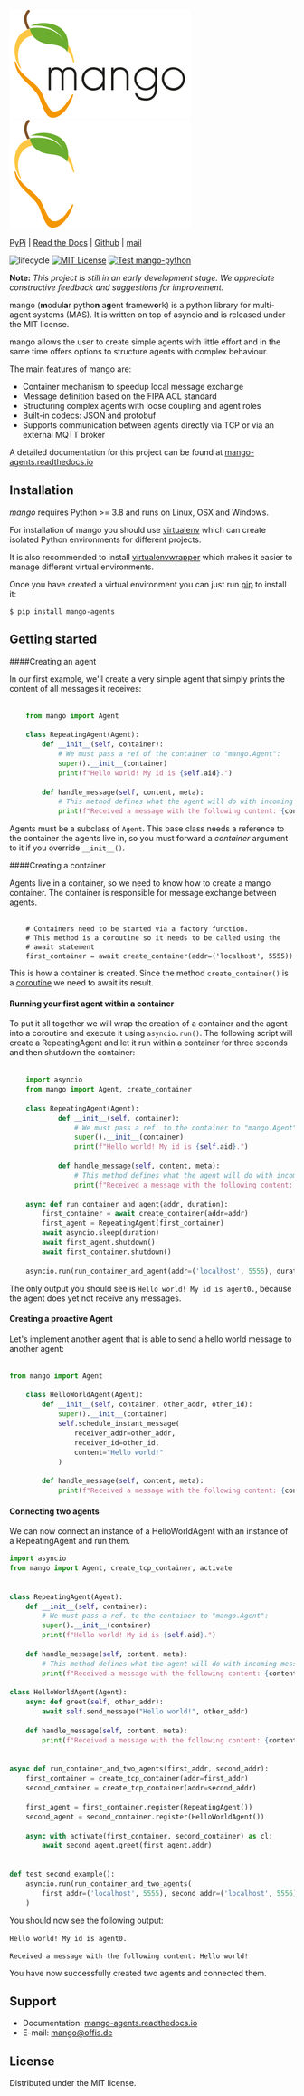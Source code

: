 <p align="center">

![logo](docs/source/_static/Logo_mango_ohne_sub.svg#gh-light-mode-only)
![logo](docs/source/_static/Logo_mango_ohne_sub_white.svg#gh-dark-mode-only)

</p>

[PyPi](https://pypi.org/project/mango-agents/) | [Read the Docs](https://mango-agents.readthedocs.io)
| [Github](https://github.com/OFFIS-DAI/mango) | [mail](mailto:mango@offis.de)

![lifecycle](https://img.shields.io/badge/lifecycle-maturing-blue.svg)
[![MIT License](https://img.shields.io/badge/license-MIT-green.svg)](https://github.com/OFFIS-DAI/mango/blob/development/LICENSE)
[![Test mango-python](https://github.com/OFFIS-DAI/mango/actions/workflows/test-mango.yml/badge.svg)](https://github.com/OFFIS-DAI/mango/actions/workflows/test-mango.yml)


**Note:** _This project is still in an early development stage.
We appreciate constructive feedback and suggestions for improvement._

mango (**m**odul**a**r pytho**n** a**g**ent framew**o**rk) is a python library for multi-agent systems (MAS).
It is written on top of asyncio and is released under the MIT license.

mango allows the user to create simple agents with little effort and in the same time offers options
to structure agents with complex behaviour.

The main features of mango are:
 - Container mechanism to speedup local message exchange
 - Message definition based on the FIPA ACL standard
 - Structuring complex agents with loose coupling and agent roles
 - Built-in codecs: JSON and protobuf
 - Supports communication between agents directly via TCP or via an external MQTT broker

A detailed documentation for this project can be found at [mango-agents.readthedocs.io](https://mango-agents.readthedocs.io)

## Installation

*mango* requires Python >= 3.8 and runs on Linux, OSX and Windows.

For installation of mango you should use
[virtualenv](https://virtualenv.pypa.io/en/latest/#) which can create isolated Python environments for different projects.

It is also recommended to install
[virtualenvwrapper](https://virtualenvwrapper.readthedocs.io/en/latest/index.html)
which makes it easier to manage different virtual environments.

Once you have created a virtual environment you can just run [pip](https://pip.pypa.io/en/stable/) to install it:

    $ pip install mango-agents

## Getting started

####Creating an agent

In our first example, we'll create a very simple agent that simply prints the content of
all messages it receives:

```python

    from mango import Agent

    class RepeatingAgent(Agent):
        def __init__(self, container):
            # We must pass a ref of the container to "mango.Agent":
            super().__init__(container)
            print(f"Hello world! My id is {self.aid}.")

        def handle_message(self, content, meta):
            # This method defines what the agent will do with incoming messages.
            print(f"Received a message with the following content: {content}")
```
Agents must be a subclass of `Agent`. This base class needs
a reference to the container the agents live in, so you must forward
a *container* argument to it if you override `__init__()`.

####Creating a container

Agents live in a container, so we need to know how to create a mango container.
The container is responsible for message exchange between agents.

```python3

    # Containers need to be started via a factory function.
    # This method is a coroutine so it needs to be called using the
    # await statement
    first_container = await create_container(addr=('localhost', 5555))
```

This is how a container is created. Since the method `create_container()` is a
[coroutine](https://docs.python.org/3.9/library/asyncio-task.html) we need to await its result.

#### Running your first agent within a container

To put it all together we will wrap the creation of a container and the agent into a coroutine
and execute it using `asyncio.run()`.
The following script will create a RepeatingAgent
and let it run within a container for three seconds and
then shutdown the container:

```python

    import asyncio
    from mango import Agent, create_container

    class RepeatingAgent(Agent):
            def __init__(self, container):
                # We must pass a ref. to the container to "mango.Agent":
                super().__init__(container)
                print(f"Hello world! My id is {self.aid}.")

            def handle_message(self, content, meta):
                # This method defines what the agent will do with incoming messages.
                print(f"Received a message with the following content: {content}")

    async def run_container_and_agent(addr, duration):
        first_container = await create_container(addr=addr)
        first_agent = RepeatingAgent(first_container)
        await asyncio.sleep(duration)
        await first_agent.shutdown()
        await first_container.shutdown()

    asyncio.run(run_container_and_agent(addr=('localhost', 5555), duration=3))
```
The only output you should see is `Hello world! My id is agent0.`, because
the agent does yet not receive any messages.

#### Creating a proactive Agent

Let's implement another agent that is able to send a hello world message
to another agent:

```python

from mango import Agent

    class HelloWorldAgent(Agent):
        def __init__(self, container, other_addr, other_id):
            super().__init__(container)
            self.schedule_instant_message(
                receiver_addr=other_addr,
                receiver_id=other_id,
                content="Hello world!"
            )

        def handle_message(self, content, meta):
            print(f"Received a message with the following content: {content}")
```
#### Connecting two agents
We can now connect an instance of a HelloWorldAgent with an instance of a RepeatingAgent and run them.
```python
import asyncio
from mango import Agent, create_tcp_container, activate


class RepeatingAgent(Agent):
    def __init__(self, container):
        # We must pass a ref. to the container to "mango.Agent":
        super().__init__(container)
        print(f"Hello world! My id is {self.aid}.")

    def handle_message(self, content, meta):
        # This method defines what the agent will do with incoming messages.
        print(f"Received a message with the following content: {content}")

class HelloWorldAgent(Agent):
    async def greet(self, other_addr):
        await self.send_message("Hello world!", other_addr)

    def handle_message(self, content, meta):
        print(f"Received a message with the following content: {content}")


async def run_container_and_two_agents(first_addr, second_addr):
    first_container = create_tcp_container(addr=first_addr)
    second_container = create_tcp_container(addr=second_addr)

    first_agent = first_container.register(RepeatingAgent())
    second_agent = second_container.register(HelloWorldAgent())

    async with activate(first_container, second_container) as cl:
        await second_agent.greet(first_agent.addr)


def test_second_example():
    asyncio.run(run_container_and_two_agents(
        first_addr=('localhost', 5555), second_addr=('localhost', 5556))
    )

```

You should now see the following output:

`Hello world! My id is agent0.`

`Received a message with the following content: Hello world!`

You have now successfully created two agents and connected them.

## Support
- Documentation: [mango-agents.readthedocs.io](https://mango-agents.readthedocs.io)
- E-mail: [mango@offis.de](mailto:mango@offis.de)

## License

Distributed under the MIT license.

[comment]: <> (##TODO  Release History * 0.0.1 First TCPContainer with json)
[comment]: <> (* 0.0.2 * Added MQTTContainer and protobuf support  )
